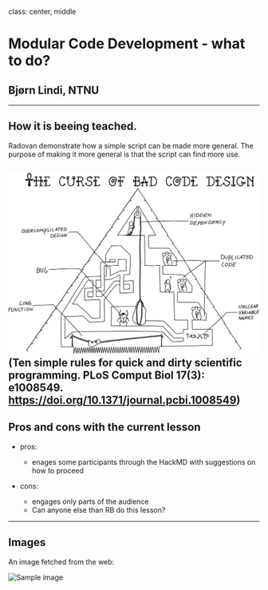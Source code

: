 class: center, middle

# Modular Code Development - what to do?

## Bjørn Lindi, NTNU

---

## How it is beeing teached.

Radovan demonstrate how a simple script can be made more general.
The purpose of making it more general is that the script can find more use.

![Sample Image](assets/journal.pcbi.1008549.g005.PNG)
(Ten simple rules for quick and dirty scientific programming. PLoS Comput Biol 17(3): e1008549. https://doi.org/10.1371/journal.pcbi.1008549)
---

## Pros and cons with the current lesson

- pros:
    - enages some participants through the HackMD with suggestions on how to proceed

- cons:
    - engages only parts of the audience
    - Can anyone else than RB do this lesson?


---

## Images

An image fetched from the web:

![Sample image](https://upload.wikimedia.org/wikipedia/commons/thumb/4/4f/The_Young_Cicero_Reading.jpg/316px-The_Young_Cicero_Reading.jpg)
